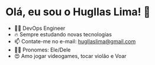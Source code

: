 # Olá, eu sou o Hugllas Lima! 👋

- 👨‍🎓 DevOps Engineer 
- 🔥 Sempre estudando novas tecnologias
- 📫 Contate-me no e-mail: hugllaslima@gmail.com
- 🧔‍♂️ Pronomes: Ele/Dele
- 😍 Amo jogar videogames, tocar violão e Voar
